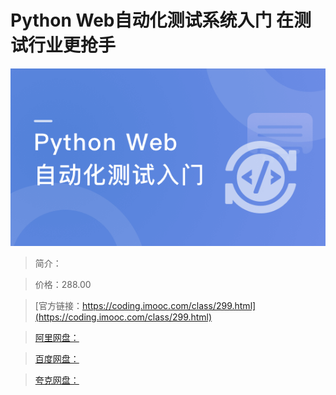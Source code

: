 # Python Web自动化测试系统入门 在测试行业更抢手

![img](../../assets/5fd18bf00960898e05400304.png)

> 简介：

> 价格：288.00

> [官方链接：https://coding.imooc.com/class/299.html](https://coding.imooc.com/class/299.html)

> [阿里网盘：]()

> [百度网盘：]()

> [夸克网盘：]()
